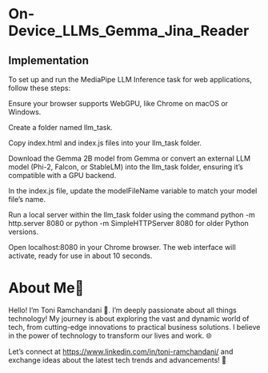 # On-Device_LLMs_Gemma_Jina_Reader
## Implementation
To set up and run the MediaPipe LLM Inference task for web applications, follow these steps:

Ensure your browser supports WebGPU, like Chrome on macOS or Windows.

Create a folder named llm_task.

Copy index.html and index.js files into your llm_task folder.

Download the Gemma 2B model from Gemma or convert an external LLM model (Phi-2, Falcon, or StableLM) into the llm_task folder, ensuring it’s compatible with a GPU backend.

In the index.js file, update the modelFileName variable to match your model file’s name.

Run a local server within the llm_task folder using the command python -m http.server 8080 or python -m SimpleHTTPServer 8080 for older Python versions.

Open localhost:8080 in your Chrome browser. The web interface will activate, ready for use in about 10 seconds.

# About Me🚀
Hello! I’m Toni Ramchandani 👋. I’m deeply passionate about all things technology! My journey is about exploring the vast and dynamic world of tech, from cutting-edge innovations to practical business solutions. I believe in the power of technology to transform our lives and work. 🌐

Let’s connect at https://www.linkedin.com/in/toni-ramchandani/ and exchange ideas about the latest tech trends and advancements! 🌟
